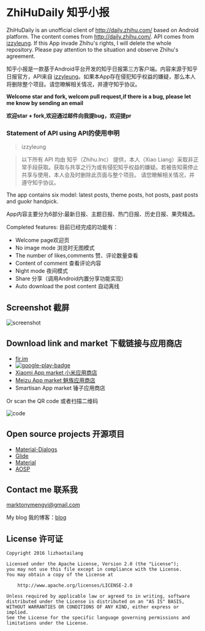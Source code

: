# ZhiHuDaily 知乎小报

ZhiHuDaily is an unofficial client of http://daily.zhihu.com/ based on Android platform. The content comes from http://daily.zhihu.com/. API comes from [izzyleung](https://github.com/izzyleung). If this App invade Zhihu's rights, I will delete the whole repository. Please pay attention to the situation and observe Zhihu's agreement.

知乎小报是一款基于Android平台开发的知乎日报第三方客户端。内容来源于知乎日报官方，API来自 [izzyleung](https://github.com/izzyleung)。如果本App存在侵犯知乎权益的嫌疑，那么本人将删除整个项目。请您暸解相关情况，并遵守知乎协议。

**Welcome star and fork, welcom pull request,if there is a bug, please let me know by sending an email**

**欢迎star + fork,欢迎通过邮件向我提bug，欢迎提pr**

### Statement of API using  API的使用申明
>izzyleung

> 以下所有 API 均由 知乎（Zhihu.Inc） 提供，本人（Xiao Liang）采取非正常手段获取。获取与共享之行为或有侵犯知乎权益的嫌疑。若被告知需停止共享与使用，本人会及时删除此页面与整个项目。
请您暸解相关情况，并遵守知乎协议。

The app contains six model: latest posts, theme posts, hot posts, past posts and guokr handpick.

App内容主要分为6部分:最新日报、主题日报、热门日报、历史日报、果壳精选。

Completed features:
目前已经完成的功能有：

* Welcome page欢迎页
* No image mode 浏览时无图模式
* The number of likes,comments 赞、评论数量查看
* Content of comment 查看评论内容
* Night mode 夜间模式
* Share 分享（调用Android内置分享功能实现）
* Auto download the post content 自动离线

## Screenshot 截屏
![screenshot](https://github.com/marktony/ZhiHuDaily/blob/master/screenshots/screenshot.png)

## Download link and market 下载链接与应用商店
* [fir.im](http://fir.im/gc6w)
* [![google-play-badge](https://github.com/marktony/ZhiHuDaily/blob/master/screenshots/google-play-badge.png)](https://play.google.com/store/apps/details?id=com.marktony.zhihudaily)
* [Xiaomi App market 小米应用商店](http://app.mi.com/detail/312703?ref=search)
* [Meizu App market 魅族应用商店](http://app.flyme.cn/apps/public/detail?package_name=com.marktony.zhihudaily)
* Smartisan App market 锤子应用商店

Or scan the QR code 或者扫描二维码

![code](https://github.com/marktony/ZhiHuDaily/blob/master/screenshots/code.png)

## Open source projects 开源项目
* [Material-Dialogs](https://github.com/afollestad/material-dialogs)
* [Glide](https://github.com/bumptech/glide)
* [Material](https://github.com/rey5137/material)
* [AOSP](https://source.android.com/index.html)

## Contact me 联系我
[marktonymengyi@gmail.com](mailto:marktonymengyi@gmail.com)

My blog 我的博客：[blog](http://marktony.github.io/)

## License 许可证

    Copyright 2016 lizhaotailang

    Licensed under the Apache License, Version 2.0 (the "License");
    you may not use this file except in compliance with the License.
    You may obtain a copy of the License at

        http://www.apache.org/licenses/LICENSE-2.0

    Unless required by applicable law or agreed to in writing, software
    distributed under the License is distributed on an "AS IS" BASIS,
    WITHOUT WARRANTIES OR CONDITIONS OF ANY KIND, either express or implied.
    See the License for the specific language governing permissions and
    limitations under the License.
